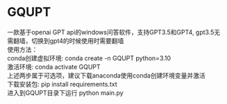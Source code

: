 # GQUPT
一款基于openai GPT api的windows问答软件，支持GPT3.5和GPT4, gpt3.5无需翻墙，切换到gpt4的时候使用时需要翻墙  
使用方法：  
conda创建虚拟环境: conda create -n GQUPT python=3.10  
激活环境: conda activate GQUPT  
上述两步属于可选项，建议下载anaconda使用conda创建环境变量并激活  
下载安装包: pip install requirements.txt   
进入到GQUPT目录下运行 python main.py   

